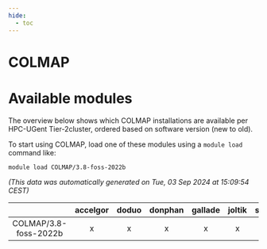 ```yaml
---
hide:
  - toc
---
```


COLMAP
======

# Available modules


The overview below shows which COLMAP installations are available per HPC-UGent Tier-2cluster, ordered based on software version (new to old).

To start using COLMAP, load one of these modules using a `module load` command like:

```shell
module load COLMAP/3.8-foss-2022b
```

*(This data was automatically generated on Tue, 03 Sep 2024 at 15:09:54 CEST)*  

| |accelgor|doduo|donphan|gallade|joltik|shinx|skitty|
| :---: | :---: | :---: | :---: | :---: | :---: | :---: | :---: |
|COLMAP/3.8-foss-2022b|x|x|x|x|x|-|x|
